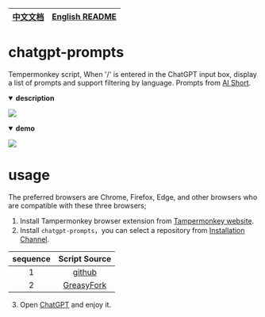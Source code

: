 | [中文文档](./README.md) | [English README](./README_EN.md) |
| --- | --- |


# chatgpt-prompts

Tempermonkey script, When '/' is entered in the ChatGPT input box, display a list of prompts and support filtering by language. Prompts from [AI Short](https://www.aishort.top/).

<details open>
  <summary style='cursor: pointer'><strong>description</strong></summary>

![](https://cdn.jsdelivr.net/gh/linyimin0812/chatgpt-prompts@v1.0.0/assets/desc.png)
</details>

<details open>
  <summary style='cursor: pointer'><strong>demo</strong></summary>

![](https://cdn.jsdelivr.net/gh/linyimin0812/chatgpt-prompts@v1.0.0/assets/usage.gif)
</details>



# usage

The preferred browsers are Chrome, Firefox, Edge, and other browsers who are compatible with these three browsers;

1. Install Tampermonkey browser extension from [ Tampermonkey website](https://www.tampermonkey.net/).
2. Install `chatgpt-prompts`，you can select a repository from [Installation Channel](#Installation-Channel).

| sequence | Script Source |
| :---: | :---: |
| 1 | [github](https://raw.githubusercontent.com/linyimin0812/chatgpt-prompts/v1.0.0/chatgpt-prompt.user.js) |
| 2 | [GreasyFork](https://greasyfork.org/en/scripts/467943-chatgpt-prompts) |

3. Open [ChatGPT](https://chat.openai.com/) and enjoy it.


